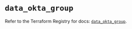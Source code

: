 # `data_okta_group`

Refer to the Terraform Registry for docs: [`data_okta_group`](https://registry.terraform.io/providers/okta/okta/4.19.0/docs/data-sources/group).
